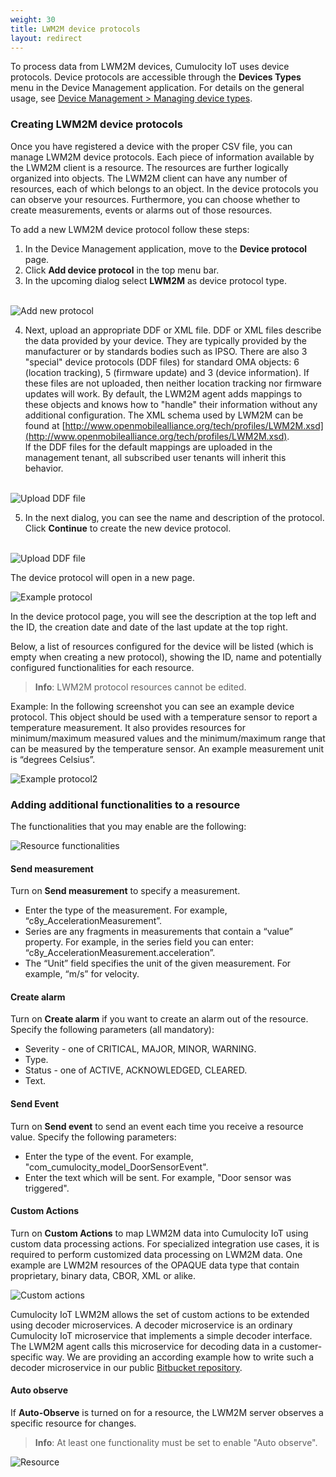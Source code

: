 ```yaml
---
weight: 30
title: LWM2M device protocols
layout: redirect
---
```


To process data from LWM2M devices, Cumulocity IoT uses device protocols.
Device protocols are accessible through the **Devices Types** menu in the Device Management application. For details on the general usage, see [Device Management > Managing device types](/users-guide/device-management/#managing-device-types).

### <a name="creating_device_protocols"></a>Creating LWM2M device protocols

Once you have registered a device with the proper CSV file, you can manage LWM2M device protocols. Each piece of information available by the LWM2M client is a resource. The resources are further logically organized into objects. The LWM2M client can have any number of resources, each of which belongs to an object. In the device protocols you can observe your resources. Furthermore, you can choose whether to create measurements, events or alarms out of those resources.

To add a new LWM2M device protocol follow these steps:

1. In the Device Management application, move to the **Device protocol** page.
2. Click **Add device protocol** in the top menu bar.
3. In the upcoming dialog select **LWM2M** as device protocol type. <br><br>

![Add new protocol](/images/device-protocols-guide/lwm2m/lwm2m-newprotocol.png)

4. Next, upload an appropriate DDF or XML file. DDF or XML files describe the data provided by your device. They are typically provided by the manufacturer or by standards bodies such as IPSO. There are also 3 "special" device protocols (DDF files) for standard OMA objects: 6 (location tracking), 5 (firmware update) and 3 (device information). If these files are not uploaded, then neither location tracking nor firmware updates will work. By default, the LWM2M agent adds mappings to these objects and knows how to "handle" their information without any additional configuration. The XML schema used by LWM2M can be found at [http://www.openmobilealliance.org/tech/profiles/LWM2M.xsd](http://www.openmobilealliance.org/tech/profiles/LWM2M.xsd). <br>
If the DDF files for the default mappings are uploaded in the management tenant, all subscribed user tenants will inherit this behavior. <br><br>

![Upload DDF file](/images/device-protocols-guide/lwm2m/lwm2m-uploadDDF.png)

5. In the next dialog, you can see the name and description of the protocol. Click **Continue** to create the new device protocol. <br><br>

![Upload DDF file](/images/device-protocols-guide/lwm2m/lwm2m-uploadprotocol.png)

The device protocol will open in a new page.

![Example protocol](/images/device-protocols-guide/lwm2m/lwm2m-protocol-example.png)

In the device protocol page, you will see the description at the top left and the ID, the creation date and date of the last update at the top right.

Below, a list of resources configured for the device will be listed (which is empty when creating a new protocol), showing the ID, name and potentially configured functionalities for each resource.

> **Info**: LWM2M protocol resources cannot be edited.

Example: In the following screenshot you can see an example device protocol. This object should be used with a temperature sensor to report a temperature measurement. It also provides resources for minimum/maximum measured values and the minimum/maximum range that can be measured by the temperature sensor. An example measurement unit is “degrees Celsius”.

![Example protocol2](/images/device-protocols-guide/lwm2m/lwm2m-temperature-example.png)

### <a name="resources"></a>Adding additional functionalities to a resource

The functionalities that you may enable are the following:

![Resource functionalities](/images/device-protocols-guide/lwm2m/lwm2m-functionalities.png)

#### Send measurement

Turn on **Send measurement** to specify a measurement.

- Enter the type of the measurement. For example, “c8y_AccelerationMeasurement”.
- Series are any fragments in measurements that contain a “value” property. For example, in the series field you can enter: “c8y_AccelerationMeasurement.acceleration”.
- The “Unit” field specifies the unit of the given measurement. For example, “m/s” for velocity.

#### Create alarm

Turn on **Create alarm** if you want to create an alarm out of the resource. Specify the following parameters (all mandatory):

- Severity - one of CRITICAL, MAJOR, MINOR, WARNING.
- Type.
- Status - one of ACTIVE, ACKNOWLEDGED, CLEARED.
- Text.

#### Send Event

Turn on **Send event** to send an event each time you receive a resource value. Specify the following parameters:

- Enter the type of the event. For example, "com_cumulocity_model_DoorSensorEvent".
- Enter the text which will be sent. For example, "Door sensor was triggered".

#### Custom Actions

Turn on **Custom Actions** to map LWM2M data into Cumulocity IoT using custom data processing actions. For specialized integration use cases, it is required to perform customized data processing on LWM2M data. One example are LWM2M resources of the OPAQUE data type that contain proprietary, binary data, CBOR, XML or alike.

![Custom actions](/images/device-protocols-guide/lwm2m/lwm2m-customactions.png)

Cumulocity IoT LWM2M allows the set of custom actions to be extended using decoder microservices. A decoder microservice is an ordinary Cumulocity IoT microservice that implements a simple decoder interface. The LWM2M agent calls this microservice for decoding data in a customer-specific way. We are providing an according example how to write such a decoder microservice in our public [Bitbucket repository](https://bitbucket.org/m2m/cumulocity-examples/src/develop/).

#### Auto observe

If **Auto-Observe** is turned on for a resource, the LWM2M server observes a specific resource for changes.

> **Info**: At least one functionality must be set to enable "Auto observe".

![Resource](/images/device-protocols-guide/lwm2m/lwm2m-autoobserve.png)
